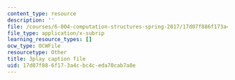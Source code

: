 ```yaml
---
content_type: resource
description: ''
file: /courses/6-004-computation-structures-spring-2017/17d07f886f173a4cbc4ceda70cab7a8e_r6Tk1-jZxzg.srt
file_type: application/x-subrip
learning_resource_types: []
ocw_type: OCWFile
resourcetype: Other
title: 3play caption file
uid: 17d07f88-6f17-3a4c-bc4c-eda70cab7a8e
---
```

